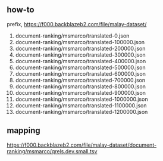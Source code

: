 ## how-to

prefix, https://f000.backblazeb2.com/file/malay-dataset/

1. document-ranking/msmarco/translated-0.json
2. document-ranking/msmarco/translated-100000.json
3. document-ranking/msmarco/translated-200000.json
4. document-ranking/msmarco/translated-300000.json
5. document-ranking/msmarco/translated-400000.json
6. document-ranking/msmarco/translated-500000.json
7. document-ranking/msmarco/translated-600000.json
8. document-ranking/msmarco/translated-700000.json
9. document-ranking/msmarco/translated-800000.json
10. document-ranking/msmarco/translated-900000.json
11. document-ranking/msmarco/translated-1000000.json
12. document-ranking/msmarco/translated-1100000.json
13. document-ranking/msmarco/translated-1200000.json

## mapping

https://f000.backblazeb2.com/file/malay-dataset/document-ranking/msmarco/qrels.dev.small.tsv